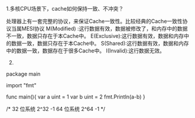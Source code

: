 1.多核CPU场景下，cache如何保持一致、不冲突？

处理器上有一套完整的协议，来保证Cache一致性。比较经典的Cache一致性协议当属MESI协议
M(Modified) :这行数据有效，数据被修改了，和内存中的数据不一致，数据只存在于本Cache中。
E(Exclusive):这行数据有效，数据和内存中的数据一致，数据只存在于本Cache中。
S(Shared):这行数据有效，数据和内存中的数据一致，数据存在于很多Cache中。
I(Invalid):这行数据无效。

2.
package main

import "fmt"

func main(){
	var a uint = 1
	var b uint = 2
	fmt.Println(a-b)
}

/*
32 位系统 2^32 -1 
64 位系统 2^64 -1
 */
